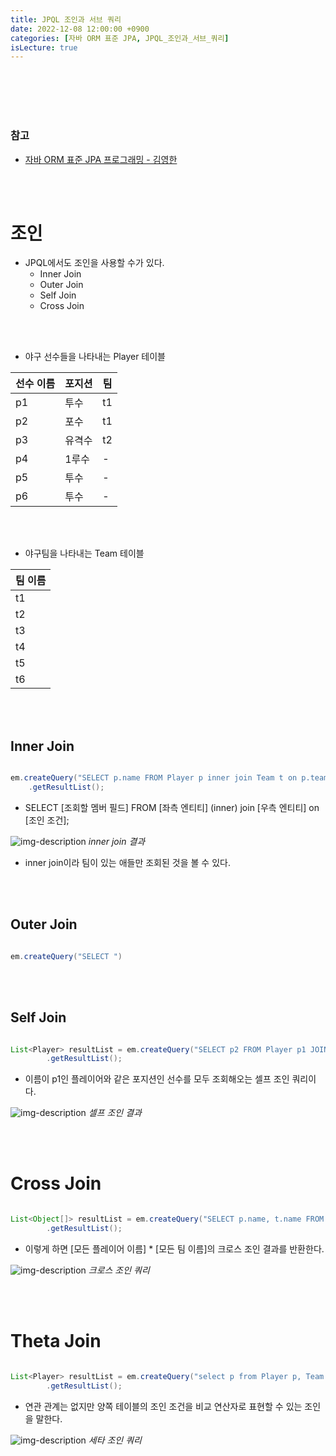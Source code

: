 ```yaml
---
title: JPQL 조인과 서브 쿼리
date: 2022-12-08 12:00:00 +0900
categories: [자바 ORM 표준 JPA, JPQL_조인과_서브_쿼리]
isLecture: true
---
```


<br/>
<br/>
<br/>
<br/>

### 참고

- [자바 ORM 표준 JPA 프로그래밍 - 김영한](https://www.inflearn.com/course/ORM-JPA-Basic/dashboard)

<br/>
<br/>

# 조인

- JPQL에서도 조인을 사용할 수가 있다.
  - Inner Join
  - Outer Join
  - Self Join
  - Cross Join


<br/>
<br/>

- 야구 선수들을 나타내는 Player 테이블


|선수 이름|포지션|팀|
|----|----|--|
|p1|투수|t1|
|p2|포수|t1|
|p3|유격수|t2|
|p4|1루수|-|
|p5|투수|-|
|p6|투수|-|


<br/>
<br/>

- 야구팀을 나타내는 Team 테이블

| 팀 이름 |
|------|
| t1   |
| t2   |
| t3   |
| t4   |
| t5   |
| t6   |

<br/>
<br/>

## Inner Join

```java

em.createQuery("SELECT p.name FROM Player p inner join Team t on p.team = t", Object[].class)
    .getResultList();

```

- SELECT [조회할 멤버 필드] FROM [좌측 엔티티] (inner) join [우측 엔티티] on [조인 조건];

![img-description](assets/img/lecture/jpa/inner_join.png)
_inner join 결과_

- inner join이라 팀이 있는 애들만 조회된 것을 볼 수 있다.


<br/>
<br/>

## Outer Join

```java

em.createQuery("SELECT ")

```

<br/>
<br/>

## Self Join

```java

List<Player> resultList = em.createQuery("SELECT p2 FROM Player p1 JOIN Player p2 ON p1.position = p2.position WHERE p1.name='p1'", Player.class)
        .getResultList();

```

- 이름이 p1인 플레이어와 같은 포지션인 선수를 모두 조회해오는 셀프 조인 쿼리이다.

![img-description](assets/img/lecture/jpa/self_join.png)
_셀프 조인 결과_


<br/>
<br/>

# Cross Join

```java

List<Object[]> resultList = em.createQuery("SELECT p.name, t.name FROM Player p, Team t", Object[].class)
        .getResultList();

```

- 이렇게 하면 [모든 플레이어 이름] * [모든 팀 이름]의 크로스 조인 결과를 반환한다.

![img-description](assets/img/lecture/jpa/cross_join-01.png)
_크로스 조인 쿼리_

<br/>
<br/>

# Theta Join

```java

List<Player> resultList = em.createQuery("select p from Player p, Team t where p.name = t.name", Player.class)
        .getResultList();

```

- 연관 관계는 없지만 양쪽 테이블의 조인 조건을 비교 연산자로 표현할 수 있는 조인을 말한다.

![img-description](assets/img/lecture/jpa/theta_join-01.png)
_세타 조인 쿼리_

<br/>
<br/>
<br/>
<br/>
